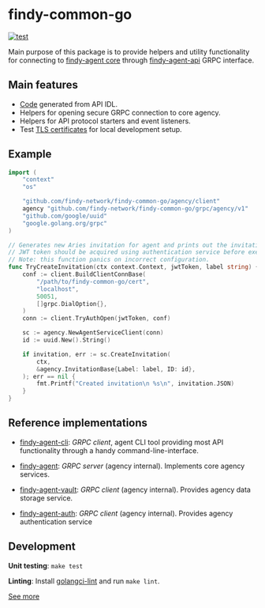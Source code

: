 # findy-common-go

[![test](https://github.com/findy-network/findy-common-go/actions/workflows/test.yml/badge.svg?branch=dev)](https://github.com/findy-network/findy-common-go/actions/workflows/test.yml)

Main purpose of this package is to provide helpers and utility functionality for connecting to [findy-agent core](https://github.com/findy-network/findy-agent) through [findy-agent-api](https://github.com/findy-network/findy-agent-api) GRPC interface.

## Main features

- [Code](./grpc) generated from API IDL.
- Helpers for opening secure GRPC connection to core agency.
- Helpers for API protocol starters and event listeners.
- Test [TLS certificates](./cert) for local development setup.

## Example

```go
import (
	"context"
	"os"

	"github.com/findy-network/findy-common-go/agency/client"
	agency "github.com/findy-network/findy-common-go/grpc/agency/v1"
	"github.com/google/uuid"
	"google.golang.org/grpc"
)

// Generates new Aries invitation for agent and prints out the invitation JSON string.
// JWT token should be acquired using authentication service before executing this call.
// Note: this function panics on incorrect configuration.
func TryCreateInvitation(ctx context.Context, jwtToken, label string) {
	conf := client.BuildClientConnBase(
		"/path/to/findy-common-go/cert",
		"localhost",
		50051,
		[]grpc.DialOption{},
	)
	conn := client.TryAuthOpen(jwtToken, conf)

	sc := agency.NewAgentServiceClient(conn)
	id := uuid.New().String()

	if invitation, err := sc.CreateInvitation(
		ctx,
		&agency.InvitationBase{Label: label, ID: id},
	); err == nil {
		fmt.Printf("Created invitation\n %s\n", invitation.JSON)
	}
}
```

## Reference implementations

- [findy-agent-cli](https://github.com/findy-network/findy-agent-cli): _GRPC client_, agent CLI tool providing most API functionality through a handy command-line-interface.

- [findy-agent](https://github.com/findy-network/findy-agent): _GRPC server_ (agency internal). Implements core agency services.
- [findy-agent-vault](https://github.com/findy-network/findy-agent-vault): _GRPC client_ (agency internal). Provides agency data storage service.
- [findy-agent-auth](https://github.com/findy-network/findy-agent-auth): _GRPC client_ (agency internal). Provides agency authentication service

## Development

**Unit testing**: `make test`

**Linting**: Install [golangci-lint](https://golangci-lint.run/usage/install/#local-installation) and run `make lint`.

[See more](./scripts/README.md)

